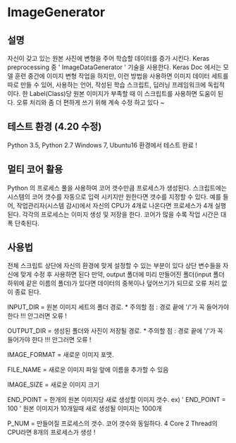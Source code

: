 ImageGenerator
==============

설명
---
자신이 갖고 있는 원본 사진에 변형을 주어 학습할 데이터를 증가 시킨다.
Keras preprocessing 중 ' ImageDataGenerator ' 기술을 사용한다. Keras Doc 에서는 모델 훈련 중간에 이미지 변형 작업을 하지만,
이런 방법을 사용하면 이미지 데이터 세트를 따로 만들 수 있어, 사용하는 언어, 작성된 학습 스크립트, 딥러닝 프레임워크에 독립적이다.
한 Label(Class)당 원본 이미지가 부족할 때 이 스크립트를 사용하면 도움이 된다.
오류 처리와 좀 더 편하게 쓰기 위해 계속 수정 하고 있다 ~

테스트 환경 (4.20 수정)
---------------------
Python 3.5, Python 2.7 
Windows 7, Ubuntu16 환경에서 테스트 완료 !

멀티 코어 활용
------------
Python 의 프로세스 풀을 사용하여 코어 갯수만큼 프로세스가 생성된다.
스크립트에는 시스템의 코어 갯수를 자동으로 입력 시키지만 원한다면 갯수를 지정할 수 있다.
예를 들어, 작업관리자(시스템 감시)에서 자신의 CPU가 4개로 나온다면 프로세스가 4개 실행된다. 각각의 프로세스는 이미지 생성 및 저장을 한다.
코어가 많을 수록 작업 시간은 대폭 단축된다.

사용법
-----
전체 스크립트 상단에 자신의 환경에 맞게 설정할 수 있는 부분이 있다
상단 변수들을 자신에 맞게 수정 후 사용하면 된다
만약, output 폴더에 미리 만들어진 폴더(input 폴더 하위에 같은 이름의 폴더)가 있다면
데이터의 중복이나 덮어쓰기가 되므로 오류 처리 없이 종료 된다.

INPUT_DIR = 원본 이미지 세트의 폴더 경로. * 주의할 점 : 경로 끝에 '/'가 꼭 들어가야 한다 !!! 안그러면 오류 !

OUTPUT_DIR = 생성된 폴더와 사진이 저장될 경로. * 주의할 점 : 경로 끝에 '/'가 꼭 들어가야 한다 !!! 안그러면 오류 !

IMAGE_FORMAT = 새로운 이미지 포맷.

FILE_NAME = 새로운 이미지 파일 앞에 이름을 추가할 수 있음

IMAGE_SIZE = 새로운 이미지 크기

END_POINT = 한개의 원본 이미지당 새로 생성할 이미지 갯수.
ex) ' END_POINT = 100 ' 원본 이미지가 10개일때 새로 생성될 이미지는 1000개

P_NUM = 만들어질 프로세스의 갯수. 코어 갯수와 동일하다. 4 Core 2 Thread의 CPU라면 8개의 프로세스가 생성 !
